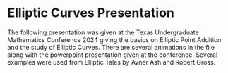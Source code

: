 # Elliptic Curves Presentation
The following presentation was given at the Texas Undergraduate Mathematics Conference 2024 giving the basics on Elliptic Point Addition and the study of Elliptic Curves. There are several animations in the file along with the powerpoint presentation given at the conference. Several examples were used from Elliptic Tales by Avner Ash and Robert Gross.

